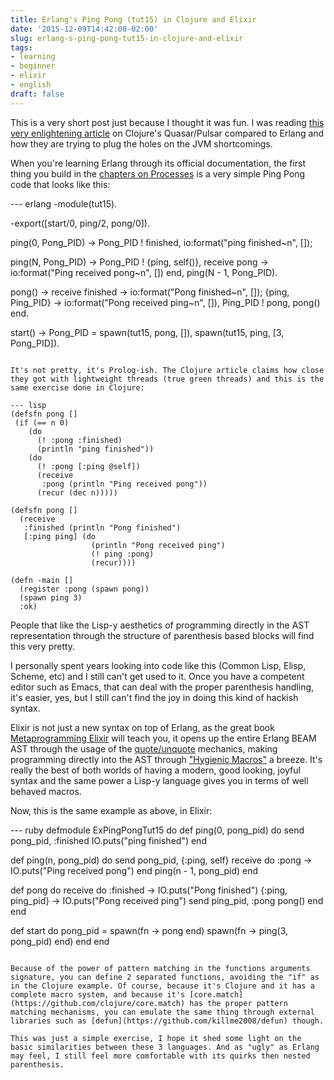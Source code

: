```yaml
---
title: Erlang's Ping Pong (tut15) in Clojure and Elixir
date: '2015-12-09T14:42:00-02:00'
slug: erlang-s-ping-pong-tut15-in-clojure-and-elixir
tags:
- learning
- beginner
- elixir
- english
draft: false
---
```


This is a very short post just because I thought it was fun. I was reading [this very enlightening article](http://blog.paralleluniverse.co/2013/05/02/quasar-pulsar/) on Clojure's Quasar/Pulsar compared to Erlang and how they are trying to plug the holes on the JVM shortcomings.

When you're learning Erlang through its official documentation, the first thing you build in the [chapters on Processes](http://www.erlang.org/doc/getting_started/conc_prog.html#id67347) is a very simple Ping Pong code that looks like this:

--- erlang
-module(tut15).

-export([start/0, ping/2, pong/0]).

ping(0, Pong_PID) ->
    Pong_PID ! finished,
    io:format("ping finished~n", []);

ping(N, Pong_PID) ->
    Pong_PID ! {ping, self()},
    receive
        pong ->
            io:format("Ping received pong~n", [])
    end,
    ping(N - 1, Pong_PID).

pong() ->
    receive
        finished ->
            io:format("Pong finished~n", []);
        {ping, Ping_PID} ->
            io:format("Pong received ping~n", []),
            Ping_PID ! pong,
            pong()
    end.

start() ->
    Pong_PID = spawn(tut15, pong, []),
    spawn(tut15, ping, [3, Pong_PID]).
```

It's not pretty, it's Prolog-ish. The Clojure article claims how close they got with lightweight threads (true green threads) and this is the same exercise done in Clojure:

--- lisp
(defsfn pong []
 (if (== n 0)
    (do
      (! :pong :finished)
      (println "ping finished"))
    (do
      (! :pong [:ping @self])
      (receive
       :pong (println "Ping received pong"))
      (recur (dec n)))))

(defsfn pong []
  (receive
   :finished (println "Pong finished")
   [:ping ping] (do
                  (println "Pong received ping")
                  (! ping :pong)
                  (recur))))

(defn -main []
  (register :pong (spawn pong))
  (spawn ping 3)
  :ok)
```

People that like the Lisp-y aesthetics of programming directly in the AST representation through the structure of parenthesis based blocks will find this very pretty.

I personally spent years looking into code like this (Common Lisp, Elisp, Scheme, etc) and I still can't get used to it. Once you have a competent editor such as Emacs, that can deal with the proper parenthesis handling, it's easier, yes, but I still can't find the joy in doing this kind of hackish syntax.

Elixir is not just a new syntax on top of Erlang, as the great book [Metaprogramming Elixir](https://pragprog.com/book/cmelixir/metaprogramming-elixir) will teach you, it opens up the entire Erlang BEAM AST through the usage of the [quote/unquote](http://elixir-lang.org/getting-started/meta/quote-and-unquote.html) mechanics, making programming directly into the AST through ["Hygienic Macros"](http://elixir-lang.org/getting-started/meta/macros.html) a breeze. It's really the best of both worlds of having a modern, good looking, joyful syntax and the same power a Lisp-y language gives you in terms of well behaved macros.

Now, this is the same example as above, in Elixir:

--- ruby
defmodule ExPingPongTut15 do
  def ping(0, pong_pid) do
    send pong_pid, :finished
    IO.puts("ping finished")
  end

  def ping(n, pong_pid) do
    send pong_pid, {:ping, self}
    receive do
      :pong -> IO.puts("Ping received pong")
    end
    ping(n - 1, pong_pid)
  end

  def pong do
    receive do
      :finished -> IO.puts("Pong finished")
      {:ping, ping_pid} ->
        IO.puts("Pong received ping")
        send ping_pid, :pong
        pong()
    end
  end

  def start do
    pong_pid = spawn(fn -> pong end)
    spawn(fn -> ping(3, pong_pid) end)
  end
end
```

Because of the power of pattern matching in the functions arguments signature, you can define 2 separated functions, avoiding the "if" as in the Clojure example. Of course, because it's Clojure and it has a complete macro system, and because it's [core.match](https://github.com/clojure/core.match) has the proper pattern matching mechanisms, you can emulate the same thing through external libraries such as [defun](https://github.com/killme2008/defun) though.

This was just a simple exercise, I hope it shed some light on the basic similarities between these 3 languages. And as "ugly" as Erlang may feel, I still feel more comfortable with its quirks then nested parenthesis.
